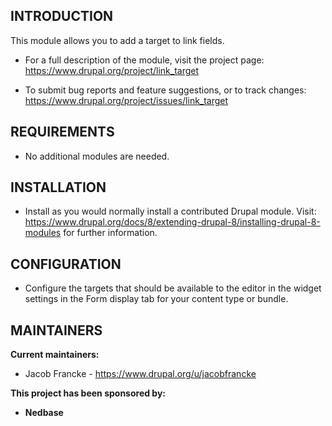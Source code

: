 INTRODUCTION
------------

This module allows you to add a target to link fields.

 * For a full description of the module, visit the project page:
   https://www.drupal.org/project/link_target

 * To submit bug reports and feature suggestions, or to track changes:
   https://www.drupal.org/project/issues/link_target

REQUIREMENTS
------------

* No additional modules are needed.

INSTALLATION
------------

 * Install as you would normally install a contributed Drupal module. Visit:
   https://www.drupal.org/docs/8/extending-drupal-8/installing-drupal-8-modules
   for further information.

CONFIGURATION
-------------

 * Configure the targets that should be available to the editor in the widget
   settings in the Form display tab for your content type or bundle.

MAINTAINERS
-----------

**Current maintainers:**
 * Jacob Francke - https://www.drupal.org/u/jacobfrancke

**This project has been sponsored by:**

 * **Nedbase**
